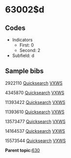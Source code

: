 # 63002$d

## Codes

-   Indicators
    -   First: 0
    -   Second: 2
-   Subfield: d

## Sample bibs

2922110 [Quicksearch](https://search.library.yale.edu/catalog/2922110) [VXWS](http://prodorbis.library.yale.edu:7014/vxws/GetHoldingsService?bibId=2922110)

4345870 [Quicksearch](https://search.library.yale.edu/catalog/4345870) [VXWS](http://prodorbis.library.yale.edu:7014/vxws/GetHoldingsService?bibId=4345870)

11393422 [Quicksearch](https://search.library.yale.edu/catalog/11393422) [VXWS](http://prodorbis.library.yale.edu:7014/vxws/GetHoldingsService?bibId=11393422)

11393610 [Quicksearch](https://search.library.yale.edu/catalog/11393610) [VXWS](http://prodorbis.library.yale.edu:7014/vxws/GetHoldingsService?bibId=11393610)

13573477 [Quicksearch](https://search.library.yale.edu/catalog/13573477) [VXWS](http://prodorbis.library.yale.edu:7014/vxws/GetHoldingsService?bibId=13573477)

14164537 [Quicksearch](https://search.library.yale.edu/catalog/14164537) [VXWS](http://prodorbis.library.yale.edu:7014/vxws/GetHoldingsService?bibId=14164537)

15573544 [Quicksearch](https://search.library.yale.edu/catalog/15573544) [VXWS](http://prodorbis.library.yale.edu:7014/vxws/GetHoldingsService?bibId=15573544)

**Parent topic:**[630](../../tags/630/630.md)

